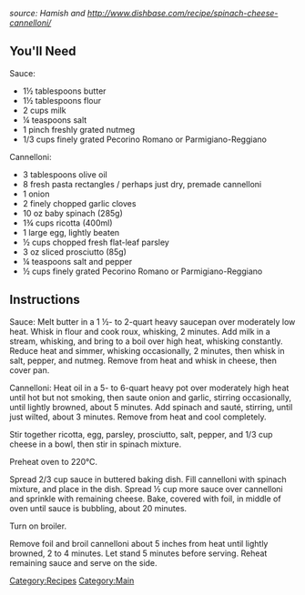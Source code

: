 *source: Hamish and
<http://www.dishbase.com/recipe/spinach-cheese-cannelloni/>*

You'll Need
-----------

Sauce:

-   1½ tablespoons butter
-   1½ tablespoons flour
-   2 cups milk
-   ¼ teaspoons salt
-   1 pinch freshly grated nutmeg
-   1/3 cups finely grated Pecorino Romano or Parmigiano-Reggiano

Cannelloni:

-   3 tablespoons olive oil
-   8 fresh pasta rectangles / perhaps just dry, premade cannelloni
-   1 onion
-   2 finely chopped garlic cloves
-   10 oz baby spinach (285g)
-   1¾ cups ricotta (400ml)
-   1 large egg, lightly beaten
-   ½ cups chopped fresh flat-leaf parsley
-   3 oz sliced prosciutto (85g)
-   ¼ teaspoons salt and pepper
-   ½ cups finely grated Pecorino Romano or Parmigiano-Reggiano

Instructions
------------

Sauce: Melt butter in a 1 ½- to 2-quart heavy saucepan over moderately
low heat. Whisk in flour and cook roux, whisking, 2 minutes. Add milk in
a stream, whisking, and bring to a boil over high heat, whisking
constantly. Reduce heat and simmer, whisking occasionally, 2 minutes,
then whisk in salt, pepper, and nutmeg. Remove from heat and whisk in
cheese, then cover pan.

Cannelloni: Heat oil in a 5- to 6-quart heavy pot over moderately high
heat until hot but not smoking, then saute onion and garlic, stirring
occasionally, until lightly browned, about 5 minutes. Add spinach and
sauté, stirring, until just wilted, about 3 minutes. Remove from heat
and cool completely.

Stir together ricotta, egg, parsley, prosciutto, salt, pepper, and 1/3
cup cheese in a bowl, then stir in spinach mixture.

Preheat oven to 220°C.

Spread 2/3 cup sauce in buttered baking dish. Fill cannelloni with
spinach mixture, and place in the dish. Spread ½ cup more sauce over
cannelloni and sprinkle with remaining cheese. Bake, covered with foil,
in middle of oven until sauce is bubbling, about 20 minutes.

Turn on broiler.

Remove foil and broil cannelloni about 5 inches from heat until lightly
browned, 2 to 4 minutes. Let stand 5 minutes before serving. Reheat
remaining sauce and serve on the side.

<Category:Recipes> <Category:Main>

